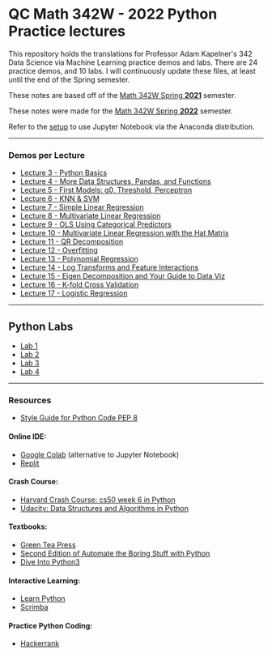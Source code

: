 # QC Math 342W - 2022 Python Practice lectures

This repository holds the translations for Professor Adam Kapelner's 342 Data Science via Machine Learning practice demos and labs. There are 24 practice demos, and 10 labs. I will continuously update these files, at least until the end of the Spring semester.

These notes are based off of the [Math 342W Spring **2021**](https://github.com/kapelner/QC_MATH_342W_Spring_2021) semester.

These notes were made for the [Math 342W Spring **2022**](https://github.com/kapelner/QC_MATH_342W_Spring_2022) semester.

Refer to the [setup](https://github.com/sfnxboy/342-2022-Python-Practice-lectures/blob/main/Jupyter_Setup.md) to use Jupyter Notebook via the Anaconda distribution.

---

### Demos per Lecture
- [Lecture 3 - Python Basics](https://github.com/sfnxboy/342-2022-Python-Practice-lectures/blob/main/Practice%20Notes/3%20-%20Python%20Practice%20Lecture%203%20MATH%20342W%20Queens%20College%20-%20The%20Basics.ipynb)
- [Lecture 4 - More Data Structures, Pandas, and Functions](https://github.com/sfnxboy/342-2022-Python-Practice-lectures/blob/main/Practice%20Notes/4%20-%20Python%20Practice%20Lecture%204%20MATH%20342W%20Queens%20College%20-%20More%20Data%20Structures%2C%20Pandas%20and%20Functions.ipynb)
- [Lecture 5 - First Models: g0, Threshold, Perceptron](https://github.com/sfnxboy/342-2022-Python-Practice-lectures/blob/main/Practice%20Notes/5%20-%20Python%20Practice%20Lecture%205%20MATH%20342W%20Queens%20College%20-%20Threshold%20%26%20Perceptron.ipynb)
- [Lecture 6 - KNN & SVM](https://github.com/sfnxboy/342-2022-Python-Practice-lectures/blob/main/Practice%20Notes/6%20-%20Python%20Practice%20Lecture%206%20MATH%20342W%20Queens%20College%20-%20KNN%20%26%20SVM.ipynb)
- [Lecture 7 - Simple Linear Regression](https://github.com/sfnxboy/342-2022-Python-Practice-lectures/blob/main/Practice%20Notes/7%20-%20Python%20Practice%20Lecture%207%20MATH%20342W%20Queens%20College%20-%20Simple%20Linear%20Regression.ipynb)
- [Lecture 8 - Multivariate Linear Regression](https://github.com/sfnxboy/342-2022-Python-Practice-lectures/blob/main/Practice%20Notes/8%20-%20Python%20Practice%20Lecture%208%20MATH%20342W%20Queens%20College%20-%20Multivariate%20Linear%20Regression.ipynb)
- [Lecture 9 - OLS Using Categorical Predictors](https://github.com/sfnxboy/342-2022-Python-Practice-lectures/blob/main/Practice%20Notes/9%20-%20Python%20Practice%20Lecture%209%20MATH%20342W%20Queens%20College%20-%20OLS%20Using%20Categorical%20Predictors.ipynb)
- [Lecture 10 - Multivariate Linear Regression with the Hat Matrix](https://github.com/sfnxboy/342-2022-Python-Practice-lectures/blob/main/Practice%20Notes/10%20-%20Python%20Practice%20Lecture%2010%20MATH%20342W%20Queens%20College%20-%20Multivariate%20Linear%20Regression%20with%20the%20Hat%20Matrix.ipynb)
- [Lecture 11 - QR Decomposition](https://github.com/sfnxboy/342-2022-Python-Practice-lectures/blob/main/Practice%20Notes/11%20-%20Python%20Practice%20Lecture%2011%20MATH%20342W%20Queens%20College%20-%20QR%20Decomposition.ipynb)
- [Lecture 12 - Overfitting](https://github.com/sfnxboy/342-2022-Python-Practice-lectures/blob/main/Practice%20Notes/12%20-%20Python%20Practice%20Lecture%2012%20MATH%20342W%20Queens%20College%20-%20Overfitting.ipynb)
- [Lecture 13 - Polynomial Regression](https://github.com/sfnxboy/342-2022-Python-Practice-lectures/blob/main/Practice%20Notes/13%20-%20Python%20Practice%20Lecture%2013%20MATH%20342W%20Queens%20College%20-%20Polynomial%20Regression.ipynb)
- [Lecture 14 - Log Transforms and Feature Interactions](https://github.com/sfnxboy/342-2022-Python-Practice-lectures/blob/main/Practice%20Notes/14%20-%20Python%20Practice%20Lecture%2014%20MATH%20342W%20Queens%20College%20-%20Linear%20Models%20with%20Feature%20Interactions.ipynb)
- [Lecture 15 - Eigen Decomposition and Your Guide to Data Viz](https://github.com/sfnxboy/342-2022-Python-Practice-lectures/blob/main/Practice%20Notes/15%20-%20Python%20Practice%20Lecture%2015%20MATH%20342W%20Queens%20College%20-%20Guide%20to%20Data%20Visualization.ipynb)
- [Lecture 16 - K-fold Cross Validation](https://github.com/sfnxboy/342-2022-Python-Practice-lectures/blob/main/Practice%20Notes/16%20-%20Python%20Practice%20Lecture%2016%20MATH%20342W%20Queens%20College%20-%20K-fold%20Cross%20Validation.ipynb)
- [Lecture 17 - Logistic Regression](https://github.com/sfnxboy/342-2022-Python-Practice-lectures/blob/main/Practice%20Notes/17%20-%20Python%20Practice%20Lecture%2017%20MATH%20342W%20Queens%20College%20-%20Logistic%20Regression.ipynb)

---
## Python Labs
- [Lab 1](https://github.com/sfnxboy/342-2022-Python-Practice-lectures/blob/main/Labs/Lab%201%20-%20Python%20Lab.ipynb)
- [Lab 2](https://github.com/sfnxboy/342-2022-Python-Practice-lectures/blob/main/Labs/Lab%202%20-%20Python%20Lab.ipynb)
- [Lab 3](https://github.com/sfnxboy/342-2022-Python-Practice-lectures/blob/main/Labs/Lab%203%20-%20Python%20Lab.ipynb)
- [Lab 4](https://github.com/sfnxboy/342-2022-Python-Practice-lectures/blob/main/Labs/Lab%204%20-%20Python%20Lab.ipynb)

---
### Resources

- [Style Guide for Python Code PEP 8](https://www.python.org/dev/peps/pep-0008/)
#### Online IDE:
- [Google Colab](https://colab.research.google.com/notebooks/intro.ipynb#recent=true) (alternative to Jupyter Notebook)
- [Replit](https://replit.com/~)

#### Crash Course: 
- [Harvard Crash Course: cs50 week 6 in Python](https://cs50.harvard.edu/college/2019/fall/weeks/6/)
- [Udacity: Data Structures and Algorithms in Python](https://www.udacity.com/course/data-structures-and-algorithms-in-python--ud513)

#### Textbooks:
- [Green Tea Press](https://greenteapress.com/wp/think-python-2e/)
- [Second Edition of Automate the Boring Stuff with Python](https://automatetheboringstuff.com/)
- [Dive Into Python3](https://diveintopython3.net/)

#### Interactive Learning:
- [Learn Python](https://www.learnpython.org)
- [Scrimba](https://scrimba.com/g/gpython)

#### Practice Python Coding:
- [Hackerrank](https://www.hackerrank.com/domains/python)
